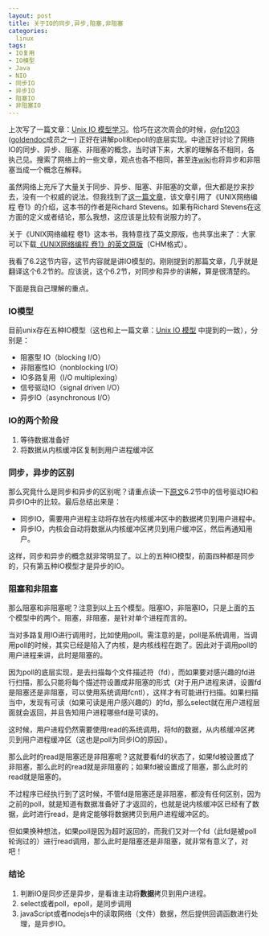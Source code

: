 ```yaml
---
layout: post
title: 关于IO的同步,异步,阻塞,非阻塞
categories:
  linux
tags:
- IO复用
- IO模型
- Java
- NIO
- 同步IO
- 异步IO
- 阻塞IO
- 非阻塞IO
---
```

上次写了一篇文章：<a title="Unix IO模型学习" href="http://www.zavakid.com/70" target="_blank">Unix IO 模型学习</a>。恰巧在这次周会的时候，<a href="http://weibo.com/fp1203" target="_blank">@fp1203</a> (<a title="黄金档" href="http://www.goldendoc.org/" target="_blank">goldendoc</a>成员之一) 正好在讲解poll和epoll的底层实现。中途正好讨论了网络IO的同步、异步、阻塞、非阻塞的概念，当时讲下来，大家的理解各不相同，各执己见。搜索了网络上的一些文章，观点也各不相同，甚至连<a href="http://en.wikipedia.org/wiki/Asynchronous_I/O" target="_blank">wiki</a>也将异步和非阻塞当成一个概念在解释。

虽然网络上充斥了大量关于同步、异步、阻塞、非阻塞的文章，但大都是抄来抄去，没有一个权威的说法。但我找到了<a href="http://blog.csdn.net/historyasamirror/article/details/5778378" target="_blank">这一篇文章</a>，该文章引用了《UNIX网络编程 卷1》的介绍，这本书的作者是Richard Stevens。如果有Richard Stevens在这方面的定义或者结论，那么我想，这应该是比较有说服力的了。

关于《UNIX网络编程 卷1》这本书，我特意找了英文原版，也共享出来了：大家可以下载<a href="http://u.115.com/file/bh06p2sr#UNIX_Network_Programming.chm" target="_blank">《UNIX网络编程 卷1》的英文原版</a>（CHM格式）。

我看了6.2这节内容，这节内容就是讲IO模型的。刚刚提到的那篇文章，几乎就是翻译这个6.2节的。应该说，这个6.2节，对同步和异步的讲解，算是很清楚的。

下面是我自己理解的重点。
<h3>IO模型</h3>
目前unix存在五种IO模型（这也和上一篇文章：<a title="Unix IO模型学习" href="http://www.zavakid.com/70" target="_blank">Unix IO 模型</a> 中提到的一致），分别是：
<ul>
	<li>阻塞型 IO（blocking I/O）</li>
	<li>非阻塞性IO（nonblocking I/O）</li>
	<li>IO多路复用（I/O multiplexing）</li>
	<li>信号驱动IO（signal driven I/O）</li>
	<li>异步IO（asynchronous I/O）</li>
</ul>
<h3>IO的两个阶段</h3>
<ol>
	<li>等待数据准备好</li>
	<li>将数据从内核缓冲区复制到用户进程缓冲区</li>
</ol>
<h3>同步，异步的区别</h3>
那么究竟什么是同步和异步的区别呢？请重点读一下<a title="点此下载" href="http://u.115.com/file/bh06p2sr#UNIX_Network_Programming.chm" target="_blank">原文</a>6.2节中的信号驱动IO和异步IO中的比较。最后总结出来是：
<ul>
	<li>同步IO，需要用户进程主动将存放在内核缓冲区中的数据拷贝到用户进程中。</li>
	<li>异步IO，内核会自动将数据从内核缓冲区拷贝到用户缓冲区，然后再通知用户。</li>
</ul>
这样，同步和异步的概念就非常明显了。以上的五种IO模型，前面四种都是同步的，只有第五种IO模型才是异步的IO。
<h3>阻塞和非阻塞</h3>
那么阻塞和非阻塞呢？注意到以上五个模型。阻塞IO，非阻塞IO，只是上面的五个模型中的两个。阻塞，非阻塞，是针对单个进程而言的。

当对多路复用IO进行调用时，比如使用poll。需注意的是，poll是系统调用，当调用poll的时候，其实已经是陷入了内核，是内核线程在跑了。因此对于调用poll的用户进程来讲，此时是阻塞的。

因为poll的底层实现，是去扫描每个文件描述符（fd），而如果要对感兴趣的fd进行扫描，那么只能将每个描述符设置成非阻塞的形式（对于用户进程来讲，设置fd是阻塞还是非阻塞，可以使用系统调用fcntl），这样才有可能进行扫描。如果扫描当中，发现有可读（如果可读是用户感兴趣的）的fd，那么select就在用户进程层面就会返回，并且告知用户进程哪些fd是可读的。

这时候，用户进程仍然需要使用read的系统调用，将fd的数据，从内核缓冲区拷贝到用户进程缓冲区（这也是poll为同步IO的原因）。

那么此时的read是阻塞还是非阻塞呢？这就要看fd的状态了，如果fd被设置成了非阻塞，那么此时的read就是非阻塞的；如果fd被设置成了阻塞，那么此时的read就是阻塞的。

不过程序已经执行到了这时候，不管fd是阻塞还是非阻塞，都没有任何区别，因为之前的poll，就是知道有数据准备好了才返回的，也就是说内核缓冲区已经有了数据，此时进行read，是肯定能够将数据拷贝到用户进程缓冲区的。

但如果换种想法，如果poll是因为超时返回的，而我们又对一个fd（此fd是被poll轮询过的）进行read调用，那么此时是阻塞还是非阻塞，就非常有意义了，对吧！
<h3>结论</h3>
<ol>
	<li>判断IO是同步还是异步，是看谁主动将<strong>数据</strong>拷贝到用户进程。</li>
	<li>select或者poll，epoll，是同步调用</li>
	<li>javaScript或者nodejs中的读取网络（文件）数据，然后提供回调函数进行处理，是异步IO。</li>
</ol>
